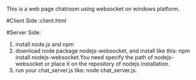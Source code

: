 
  This is a web page chatroom using websocket on windows platform.
  
  #Client Side :client.html
  
  #Server Side:
   1. install node.js and npm
   2. download node package nodejs-websocket, and install like this: npm install nodejs-websocket.You need specify the path of nodejs-websocket or place it on the repository of nodejs installation.
   3. run your chat_server.js like: node chat_server.js.
  
